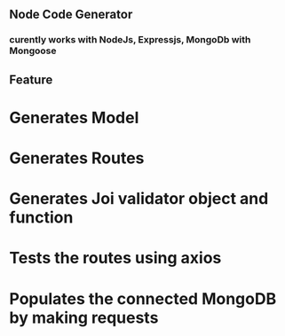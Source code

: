 ## Node Code Generator
### curently works with NodeJs, Expressjs, MongoDb with Mongoose

## Feature
# Generates Model
# Generates Routes
# Generates Joi validator object and function
# Tests the routes using axios 
# Populates the connected MongoDB by making requests 
